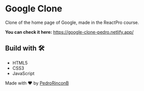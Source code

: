 # Google Clone

Clone of the home page of Google, made in the ReactPro course.

**You can check it here:** https://google-clone-pedro.netlify.app/

## Build with 🛠️

* HTML5
* CSS3
* JavaScript

Made with ❤️ by [PedroRinconB](https://github.com/PedroRinconB)
